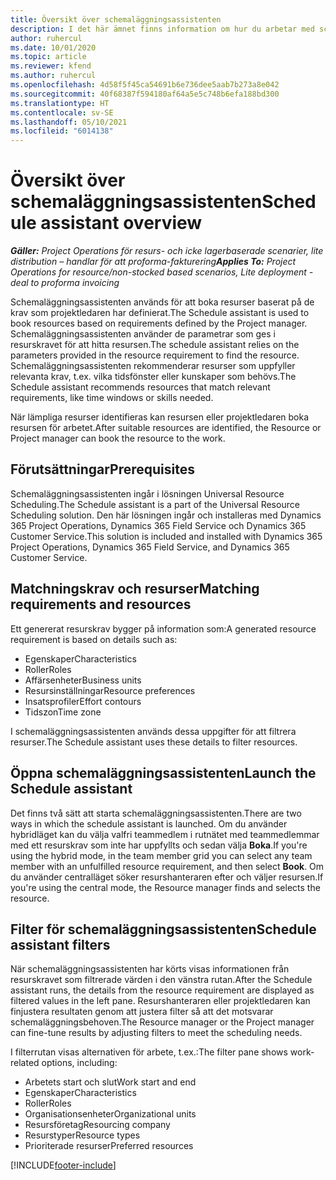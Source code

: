 ```yaml
---
title: Översikt över schemaläggningsassistenten
description: I det här ämnet finns information om hur du arbetar med schemaläggningsassistenten för att boka resurser.
author: ruhercul
ms.date: 10/01/2020
ms.topic: article
ms.reviewer: kfend
ms.author: ruhercul
ms.openlocfilehash: 4d58f5f45ca54691b6e736dee5aab7b273a8e042
ms.sourcegitcommit: 40f68387f594180af64a5e5c748b6efa188bd300
ms.translationtype: HT
ms.contentlocale: sv-SE
ms.lasthandoff: 05/10/2021
ms.locfileid: "6014138"
---
```

# <a name="schedule-assistant-overview"></a><span data-ttu-id="27811-103">Översikt över schemaläggningsassistenten</span><span class="sxs-lookup"><span data-stu-id="27811-103">Schedule assistant overview</span></span>

<span data-ttu-id="27811-104">_**Gäller:** Project Operations för resurs- och icke lagerbaserade scenarier, lite distribution – handlar för att proforma-fakturering_</span><span class="sxs-lookup"><span data-stu-id="27811-104">_**Applies To:** Project Operations for resource/non-stocked based scenarios, Lite deployment - deal to proforma invoicing_</span></span>

<span data-ttu-id="27811-105">Schemaläggningsassistenten används för att boka resurser baserat på de krav som projektledaren har definierat.</span><span class="sxs-lookup"><span data-stu-id="27811-105">The Schedule assistant is used to book resources based on requirements defined by the Project manager.</span></span> <span data-ttu-id="27811-106">Schemaläggningsassistenten använder de parametrar som ges i resurskravet för att hitta resursen.</span><span class="sxs-lookup"><span data-stu-id="27811-106">The schedule assistant relies on the parameters provided in the resource requirement to find the resource.</span></span> <span data-ttu-id="27811-107">Schemaläggningsassistenten rekommenderar resurser som uppfyller relevanta krav, t.ex. vilka tidsfönster eller kunskaper som behövs.</span><span class="sxs-lookup"><span data-stu-id="27811-107">The Schedule assistant recommends resources that match relevant requirements, like time windows or skills needed.</span></span>

<span data-ttu-id="27811-108">När lämpliga resurser identifieras kan resursen eller projektledaren boka resursen för arbetet.</span><span class="sxs-lookup"><span data-stu-id="27811-108">After suitable resources are identified, the Resource or Project manager can book the resource to the work.</span></span>

## <a name="prerequisites"></a><span data-ttu-id="27811-109">Förutsättningar</span><span class="sxs-lookup"><span data-stu-id="27811-109">Prerequisites</span></span>

<span data-ttu-id="27811-110">Schemaläggningsassistenten ingår i lösningen Universal Resource Scheduling.</span><span class="sxs-lookup"><span data-stu-id="27811-110">The Schedule assistant is a part of the Universal Resource Scheduling solution.</span></span> <span data-ttu-id="27811-111">Den här lösningen ingår och installeras med Dynamics 365 Project Operations, Dynamics 365 Field Service och Dynamics 365 Customer Service.</span><span class="sxs-lookup"><span data-stu-id="27811-111">This solution is included and installed with Dynamics 365 Project Operations, Dynamics 365 Field Service, and Dynamics 365 Customer Service.</span></span>

## <a name="matching-requirements-and-resources"></a><span data-ttu-id="27811-112">Matchningskrav och resurser</span><span class="sxs-lookup"><span data-stu-id="27811-112">Matching requirements and resources</span></span>

<span data-ttu-id="27811-113">Ett genererat resurskrav bygger på information som:</span><span class="sxs-lookup"><span data-stu-id="27811-113">A generated resource requirement is based on details such as:</span></span>

-   <span data-ttu-id="27811-114">Egenskaper</span><span class="sxs-lookup"><span data-stu-id="27811-114">Characteristics</span></span>
-   <span data-ttu-id="27811-115">Roller</span><span class="sxs-lookup"><span data-stu-id="27811-115">Roles</span></span>
-   <span data-ttu-id="27811-116">Affärsenheter</span><span class="sxs-lookup"><span data-stu-id="27811-116">Business units</span></span>
-   <span data-ttu-id="27811-117">Resursinställningar</span><span class="sxs-lookup"><span data-stu-id="27811-117">Resource preferences</span></span>
-   <span data-ttu-id="27811-118">Insatsprofiler</span><span class="sxs-lookup"><span data-stu-id="27811-118">Effort contours</span></span>
-   <span data-ttu-id="27811-119">Tidszon</span><span class="sxs-lookup"><span data-stu-id="27811-119">Time zone</span></span>

<span data-ttu-id="27811-120">I schemaläggningsassistenten används dessa uppgifter för att filtrera resurser.</span><span class="sxs-lookup"><span data-stu-id="27811-120">The Schedule assistant uses these details to filter resources.</span></span>

## <a name="launch-the-schedule-assistant"></a><span data-ttu-id="27811-121">Öppna schemaläggningsassistenten</span><span class="sxs-lookup"><span data-stu-id="27811-121">Launch the Schedule assistant</span></span>

<span data-ttu-id="27811-122">Det finns två sätt att starta schemaläggningsassistenten.</span><span class="sxs-lookup"><span data-stu-id="27811-122">There are two ways in which the schedule assistant is launched.</span></span> <span data-ttu-id="27811-123">Om du använder hybridläget kan du välja valfri teammedlem i rutnätet med teammedlemmar med ett resurskrav som inte har uppfyllts och sedan välja **Boka**.</span><span class="sxs-lookup"><span data-stu-id="27811-123">If you're using the hybrid mode, in the team member grid you can select any team member with an unfulfilled resource requirement, and then select **Book**.</span></span> <span data-ttu-id="27811-124">Om du använder centralläget söker resurshanteraren efter och väljer resursen.</span><span class="sxs-lookup"><span data-stu-id="27811-124">If you're using the central mode, the Resource manager finds and selects the resource.</span></span>

## <a name="schedule-assistant-filters"></a><span data-ttu-id="27811-125">Filter för schemaläggningsassistenten</span><span class="sxs-lookup"><span data-stu-id="27811-125">Schedule assistant filters</span></span>

<span data-ttu-id="27811-126">När schemaläggningsassistenten har körts visas informationen från resurskravet som filtrerade värden i den vänstra rutan.</span><span class="sxs-lookup"><span data-stu-id="27811-126">After the Schedule assistant runs, the details from the resource requirement are displayed as filtered values in the left pane.</span></span> <span data-ttu-id="27811-127">Resurshanteraren eller projektledaren kan finjustera resultaten genom att justera filter så att det motsvarar schemaläggningsbehoven.</span><span class="sxs-lookup"><span data-stu-id="27811-127">The Resource manager or the Project manager can fine-tune results by adjusting filters to meet the scheduling needs.</span></span>

<span data-ttu-id="27811-128">I filterrutan visas alternativen för arbete, t.ex.:</span><span class="sxs-lookup"><span data-stu-id="27811-128">The filter pane shows work-related options, including:</span></span>

-   <span data-ttu-id="27811-129">Arbetets start och slut</span><span class="sxs-lookup"><span data-stu-id="27811-129">Work start and end</span></span>
-   <span data-ttu-id="27811-130">Egenskaper</span><span class="sxs-lookup"><span data-stu-id="27811-130">Characteristics</span></span>
-   <span data-ttu-id="27811-131">Roller</span><span class="sxs-lookup"><span data-stu-id="27811-131">Roles</span></span>
-   <span data-ttu-id="27811-132">Organisationsenheter</span><span class="sxs-lookup"><span data-stu-id="27811-132">Organizational units</span></span>
-   <span data-ttu-id="27811-133">Resursföretag</span><span class="sxs-lookup"><span data-stu-id="27811-133">Resourcing company</span></span>
-   <span data-ttu-id="27811-134">Resurstyper</span><span class="sxs-lookup"><span data-stu-id="27811-134">Resource types</span></span>
-   <span data-ttu-id="27811-135">Prioriterade resurser</span><span class="sxs-lookup"><span data-stu-id="27811-135">Preferred resources</span></span>


[!INCLUDE[footer-include](../includes/footer-banner.md)]